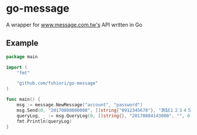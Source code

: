 # go-message
A wrapper for www.message.com.tw's API written in Go

## Example

```go
package main

import (
	"fmt"

	"github.com/fshiori/go-message"
)

func main() {
	msg := message.NewMessage("account", "password")
	msg.Send(0, "20170808000000", []string{"0912345678"}, "測試１２３４５ＡＢＣ")
	queryLog, _ := msg.QueryLog(0, []string{}, "20170804143000", "", 0, 0, []string{})
	fmt.Println(queryLog)
}
```
